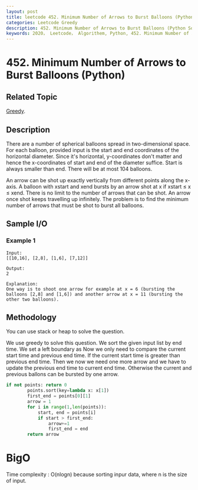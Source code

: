 ```yaml
---
layout: post
title: leetcode 452. Minimum Number of Arrows to Burst Balloons (Python)
categories: Leetcode Greedy
description: 452. Minimum Number of Arrows to Burst Balloons (Python Solution)
keywords: 2020， Leetcode， Algorithem, Python, 452. Minimum Number of Arrows to Burst Balloons, zhenyu, Greedy
---
```


# 452. Minimum Number of Arrows to Burst Balloons (Python)

## Related Topic
<a href="/categories/#Greedy" target="_blank"> Greedy</a>.

## Description
There are a number of spherical balloons spread in two-dimensional space. For each balloon, provided input is the start and end coordinates of the horizontal diameter. Since it's horizontal, y-coordinates don't matter and hence the x-coordinates of start and end of the diameter suffice. Start is always smaller than end. There will be at most 104 balloons.

An arrow can be shot up exactly vertically from different points along the x-axis. A balloon with xstart and xend bursts by an arrow shot at x if xstart ≤ x ≤ xend. There is no limit to the number of arrows that can be shot. An arrow once shot keeps travelling up infinitely. The problem is to find the minimum number of arrows that must be shot to burst all balloons.

## Sample I/O

### Example 1

```
Input:
[[10,16], [2,8], [1,6], [7,12]]

Output:
2

Explanation:
One way is to shoot one arrow for example at x = 6 (bursting the balloons [2,8] and [1,6]) and another arrow at x = 11 (bursting the other two balloons).
```

## Methodology
You can use stack or heap to solve the question.

We use greedy to solve this question. We sort the given input list by end time. We set a left boundary as Now we only need to compare the current start time and previous end time. If the current start time is greater than previous end time. Then we now we need one more arrow and we have to update the previous end time to current end time. Otherwise the current and previous ballons can be bursted by one arrow.

``` python
if not points: return 0
        points.sort(key=lambda x: x[1])
        first_end = points[0][1]
        arrow = 1
        for i in range(1,len(points)):
            start, end = points[i]
            if start > first_end:
                arrow+=1
                first_end = end
        return arrow
```

# BigO
Time complexity : O(nlogn) because sorting inpur data, where n is the size of input.
